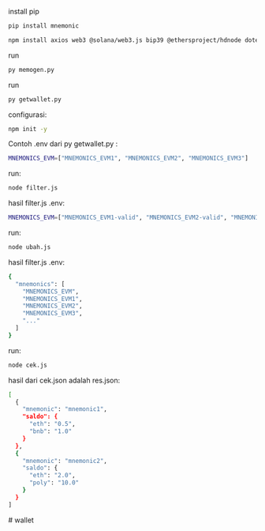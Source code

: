 ﻿install pip
```bash
pip install mnemonic
```
```bash
npm install axios web3 @solana/web3.js bip39 @ethersproject/hdnode dotenv
```
run
```bash
py memogen.py
```
run
```bash
py getwallet.py
```
configurasi:
```bash
npm init -y
```
Contoh .env dari py getwallet.py :
```bash
MNEMONICS_EVM=["MNEMONICS_EVM1", "MNEMONICS_EVM2", "MNEMONICS_EVM3"]
```
run:
```bash
node filter.js
```
hasil filter.js .env:
```bash
MNEMONICS_EVM=["MNEMONICS_EVM1-valid", "MNEMONICS_EVM2-valid", "MNEMONICS_EVM3-valid"]
``` 
run:
```bash
node ubah.js
```
hasil filter.js .env:
```bash
{
  "mnemonics": [
    "MNEMONICS_EVM",
    "MNEMONICS_EVM1",
    "MNEMONICS_EVM2",
    "MNEMONICS_EVM3",
    "..."
  ]
}

```
run:
```bash
node cek.js
```
hasil dari cek.json adalah res.json:
```bash
[
  {
    "mnemonic": "mnemonic1",
    "saldo": {
      "eth": "0.5",
      "bnb": "1.0"
    }
  },
  {
    "mnemonic": "mnemonic2",
    "saldo": {
      "eth": "2.0",
      "poly": "10.0"
    }
  }
]

```
#   w a l l e t  
 